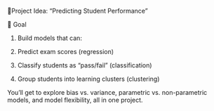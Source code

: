 🌿Project Idea: “Predicting Student Performance”

🎯 Goal

1. Build models that can:

2. Predict exam scores (regression)

3. Classify students as “pass/fail” (classification)

4. Group students into learning clusters (clustering)

You’ll get to explore bias vs. variance, parametric vs. non-parametric models, and model flexibility,  all in one project.
